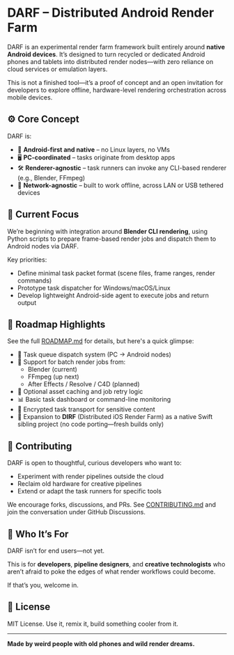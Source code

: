 # DARF – Distributed Android Render Farm

DARF is an experimental render farm framework built entirely around **native Android devices**. It’s designed to turn recycled or dedicated Android phones and tablets into distributed render nodes—with zero reliance on cloud services or emulation layers.

This is not a finished tool—it’s a proof of concept and an open invitation for developers to explore offline, hardware-level rendering orchestration across mobile devices.

## ⚙️ Core Concept

DARF is:

- 📱 **Android-first and native** – no Linux layers, no VMs
- 🖥️ **PC-coordinated** – tasks originate from desktop apps
- 🛠️ **Renderer-agnostic** – task runners can invoke any CLI-based renderer (e.g., Blender, FFmpeg)
- 🔌 **Network-agnostic** – built to work offline, across LAN or USB tethered devices

## 🚧 Current Focus

We’re beginning with integration around **Blender CLI rendering**, using Python scripts to prepare frame-based render jobs and dispatch them to Android nodes via DARF.

Key priorities:

- Define minimal task packet format (scene files, frame ranges, render commands)
- Prototype task dispatcher for Windows/macOS/Linux
- Develop lightweight Android-side agent to execute jobs and return output

## 🔭 Roadmap Highlights

See the full [ROADMAP.md](./ROADMAP.md) for details, but here's a quick glimpse:

- 👷 Task queue dispatch system (PC → Android nodes)
- 🔄 Support for batch render jobs from:
  - Blender (current)
  - FFmpeg (up next)
  - After Effects / Resolve / C4D (planned)
- 💾 Optional asset caching and job retry logic
- 📊 Basic task dashboard or command-line monitoring
- 🔐 Encrypted task transport for sensitive content
- 📱 Expansion to **DIRF** (Distributed iOS Render Farm) as a native Swift sibling project (no code porting—fresh builds only)

## 🤝 Contributing

DARF is open to thoughtful, curious developers who want to:

- Experiment with render pipelines outside the cloud
- Reclaim old hardware for creative pipelines
- Extend or adapt the task runners for specific tools

We encourage forks, discussions, and PRs. See [CONTRIBUTING.md](./verified-scenes/CONTRIBUTING.md) and join the conversation under GitHub Discussions.

## 🧪 Who It’s For

DARF isn’t for end users—not yet.

This is for **developers**, **pipeline designers**, and **creative technologists** who aren’t afraid to poke the edges of what render workflows could become.

If that’s you, welcome in.

## 📜 License

MIT License. Use it, remix it, build something cooler from it.

---

**Made by weird people with old phones and wild render dreams.**
